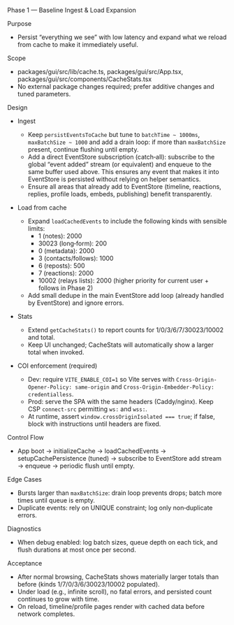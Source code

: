 Phase 1 — Baseline Ingest & Load Expansion

Purpose
- Persist “everything we see” with low latency and expand what we reload from cache to make it immediately useful.

Scope
- packages/gui/src/lib/cache.ts, packages/gui/src/App.tsx, packages/gui/src/components/CacheStats.tsx
- No external package changes required; prefer additive changes and tuned parameters.

Design
- Ingest
  - Keep `persistEventsToCache` but tune to `batchTime ~ 1000ms`, `maxBatchSize ~ 1000` and add a drain loop: if more than `maxBatchSize` present, continue flushing until empty.
  - Add a direct EventStore subscription (catch‑all): subscribe to the global “event added” stream (or equivalent) and enqueue to the same buffer used above. This ensures any event that makes it into EventStore is persisted without relying on helper semantics.
  - Ensure all areas that already add to EventStore (timeline, reactions, replies, profile loads, embeds, publishing) benefit transparently.

- Load from cache
  - Expand `loadCachedEvents` to include the following kinds with sensible limits:
    - 1 (notes): 2000
    - 30023 (long‑form): 200
    - 0 (metadata): 2000
    - 3 (contacts/follows): 1000
    - 6 (reposts): 500
    - 7 (reactions): 2000
    - 10002 (relays lists): 2000 (higher priority for current user + follows in Phase 2)
  - Add small dedupe in the main EventStore add loop (already handled by EventStore) and ignore errors.

- Stats
  - Extend `getCacheStats()` to report counts for 1/0/3/6/7/30023/10002 and total.
  - Keep UI unchanged; CacheStats will automatically show a larger total when invoked.

- COI enforcement (required)
  - Dev: require `VITE_ENABLE_COI=1` so Vite serves with `Cross-Origin-Opener-Policy: same-origin` and `Cross-Origin-Embedder-Policy: credentialless`.
  - Prod: serve the SPA with the same headers (Caddy/nginx). Keep CSP `connect-src` permitting `ws:` and `wss:`.
  - At runtime, assert `window.crossOriginIsolated === true`; if false, block with instructions until headers are fixed.

Control Flow
- App boot → initializeCache → loadCachedEvents → setupCachePersistence (tuned) → subscribe to EventStore add stream → enqueue → periodic flush until empty.

Edge Cases
- Bursts larger than `maxBatchSize`: drain loop prevents drops; batch more times until queue is empty.
- Duplicate events: rely on UNIQUE constraint; log only non‑duplicate errors.

Diagnostics
- When debug enabled: log batch sizes, queue depth on each tick, and flush durations at most once per second.

Acceptance
- After normal browsing, CacheStats shows materially larger totals than before (kinds 1/7/0/3/6/30023/10002 populated).
- Under load (e.g., infinite scroll), no fatal errors, and persisted count continues to grow with time.
- On reload, timeline/profile pages render with cached data before network completes.
